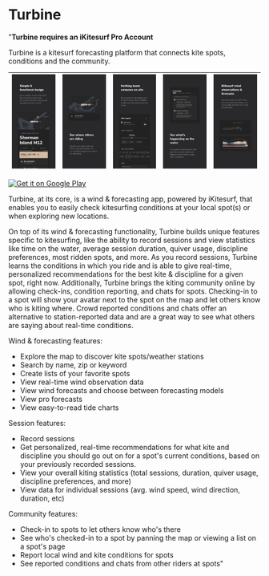 # Turbine

"**Turbine requires an iKitesurf Pro Account**

Turbine is a kitesurf forecasting platform that connects kite spots, conditions and the community.

![](screenshots/appstore_1.png)             |  ![](screenshots/appstore_2.png)             |  ![](screenshots/appstore_3.png)             |  ![](screenshots/appstore_4.png)             |  ![](screenshots/appstore_5.png)
:-------------------------:|:-------------------------:|:-------------------------:|:-------------------------:|:-------------------------:

<a href="https://play.google.com/store/apps/details?id=space.narrate.tate" target="_blank">
<img src="https://play.google.com/intl/en_us/badges/images/generic/en-play-badge.png" alt="Get it on Google Play" height="90"/></a>

Turbine, at its core, is a wind & forecasting app, powered by iKitesurf, that enables you to easily check kitesurfing conditions at your local spot(s) or when exploring new locations. 

On top of its wind & forecasting functionality, Turbine builds unique features specific to kitesurfing, like the ability to record sessions and view statistics like time on the water, average session duration, quiver usage, discipline preferences, most ridden spots, and more. As you record sessions, Turbine learns the conditions in which you ride and is able to give real-time, personalized recommendations for the best kite & discipline for a given spot, right now.  Additionally, Turbine brings the kiting community online by allowing check-ins, condition reporting, and chats for spots. Checking-in to a spot will show your avatar next to the spot on the map and let others know who is kiting where. Crowd reported conditions and chats offer an alternative to station-reported data and are a great way to see what others are saying about real-time conditions.

Wind & forecasting features:

* Explore the map to discover kite spots/weather stations
* Search by name, zip or keyword
* Create lists of your favorite spots
* View real-time wind observation data
* View wind forecasts and choose between forecasting models
* View pro forecasts
* View easy-to-read tide charts

Session features:

* Record sessions
* Get personalized, real-time recommendations for what kite and discipline you should go out on for a spot's current conditions, based on your previously recorded sessions. 
* View your overall kiting statistics (total sessions, duration, quiver usage, discipline preferences, and more)
* View data for individual sessions (avg. wind speed, wind direction, duration, etc)

Community features:

* Check-in to spots to let others know who's there
* See  who's checked-in to a spot by panning the map or viewing a list on a spot's page
* Report local wind and kite conditions for spots
* See reported conditions and chats from other riders at spots"
